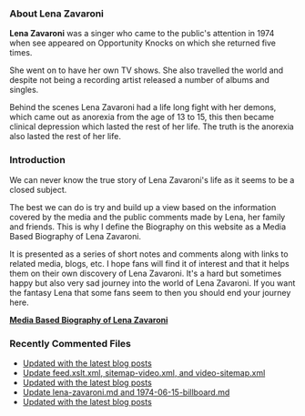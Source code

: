 ### About Lena Zavaroni

<p><strong>Lena Zavaroni</strong> was a singer who came to the public's attention in 1974 when see appeared on Opportunity Knocks on which she returned five times.</p>

<p>She went on to have her own TV shows. She also travelled the world and despite not being a recording artist released a number of albums and singles.</p>

<p>Behind the scenes Lena Zavaroni had a life long fight with her demons, which came out as anorexia from the age of 13 to 15, this then became clinical depression which lasted the rest of her life. The truth is the anorexia also lasted the rest of her life.</p>

### Introduction

<p>We can never know the true story of Lena Zavaroni's life as it seems to be a closed subject.</p>

<p>The best we can do is try and build up a view based on the information covered by the media and the public comments made by Lena, her family and friends. This is why I define the Biography on this website as a Media Based Biography of Lena Zavaroni.</p>

<p>It is presented as a series of short notes and comments along with links to related media, blogs, etc. I hope fans will find it of interest and that it helps them on their own discovery of Lena Zavaroni. It's a hard but sometimes happy but also very sad journey into the world of Lena Zavaroni. If you want the fantasy Lena that some fans seem to then you should end your journey here.</p>

<a href="https://fanzoflenazavaroni.github.io/biography/lena-zavaroni/"><strong>Media Based Biography of Lena Zavaroni</strong></a>

### Recently Commented Files

<!-- BLOG-POST-LIST:START -->
- [Updated with the latest blog posts](https://github.com/FanzOfLenaZavaroni/fanzoflenazavaroni.github.io/commit/7dcba1bf2af44cc588bd38bb3ed786f92673390e)
- [Update feed.xslt.xml, sitemap-video.xml, and video-sitemap.xml](https://github.com/FanzOfLenaZavaroni/fanzoflenazavaroni.github.io/commit/a216678111cb8956c4fa7316eee2cc1c261296f1)
- [Updated with the latest blog posts](https://github.com/FanzOfLenaZavaroni/fanzoflenazavaroni.github.io/commit/656e3660a0a20c35805f5e00a6c051786577fb5d)
- [Update lena-zavaroni.md and 1974-06-15-billboard.md](https://github.com/FanzOfLenaZavaroni/fanzoflenazavaroni.github.io/commit/b2c99ac105a517906e5cdbc43fc5b0b6f3ab49d0)
- [Updated with the latest blog posts](https://github.com/FanzOfLenaZavaroni/fanzoflenazavaroni.github.io/commit/2ccf74334793050223e2beab698bf72f85b11eae)
<!-- BLOG-POST-LIST:END -->
